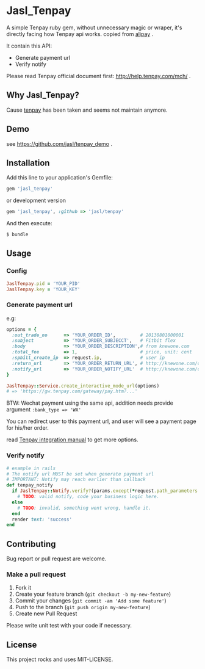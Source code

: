 # Jasl_Tenpay

A simple Tenpay ruby gem, without unnecessary magic or wraper, it's directly facing how Tenpay api works.
copied from [alipay](https://github.com/chloerei/alipay) .

It contain this API:

* Generate payment url
* Verify notify

Please read Tenpay official document first: <http://help.tenpay.com/mch/> .

## Why Jasl_Tenpay?

Cause [tenpay](https://github.com/yzhang/tenpay) has been taken and seems not maintain anymore.

## Demo

see <https://github.com/jasl/tenpay_demo> .

## Installation

Add this line to your application's Gemfile:

```ruby
gem 'jasl_tenpay'
```

or development version

```ruby
gem 'jasl_tenpay', :github => 'jasl/tenpay'
```

And then execute:

```sh
$ bundle
```

## Usage

### Config

```ruby
JaslTenpay.pid = 'YOUR_PID'
JaslTenpay.key = 'YOUR_KEY'
```

### Generate payment url

e.g:

```ruby
options = {
  :out_trade_no      => 'YOUR_ORDER_ID',         # 20130801000001
  :subject           => 'YOUR_ORDER_SUBJECCT',   # Fitbit flex
  :body              => 'YOUR_ORDER_DESCRIPTION',# from knewone.com
  :total_fee         => 1,                       # price, unit: cent
  :spbill_create_ip  => request.ip,              # user ip
  :return_url        => 'YOUR_ORDER_RETURN_URL', # http://knewone.com/orders/1/tenpay_callback
  :notify_url        => 'YOUR_ORDER_NOTIFY_URL'  # http://knewone.com/orders/1/tenpay_notify
}

JaslTenpay::Service.create_interactive_mode_url(options)
# => 'https://gw.tenpay.com/gateway/pay.htm?...'
```

BTW: Wechat payment using the same api, addition needs provide argument ```:bank_type => 'WX'```

You can redirect user to this payment url, and user will see a payment page for his/her order.

read [Tenpay integration manual](http://help.tenpay.com/mch/) to get more options.

### Verify notify

```ruby
# example in rails
# The notify url MUST be set when generate payment url
# IMPORTANT: Notify may reach earlier than callback
def tenpay_notify
  if JaslTenpay::Notify.verify?(params.except(*request.path_parameters.keys)) && callback_params[:trade_state] == '0'
    # TODO: valid notify, code your business logic here.
  else
    # TODO: invalid, something went wrong, handle it.
  end
  render text: 'success'
end
```

## Contributing

Bug report or pull request are welcome.

### Make a pull request

1. Fork it
2. Create your feature branch (`git checkout -b my-new-feature`)
3. Commit your changes (`git commit -am 'Add some feature'`)
4. Push to the branch (`git push origin my-new-feature`)
5. Create new Pull Request

Please write unit test with your code if necessary.

## License

This project rocks and uses MIT-LICENSE.
